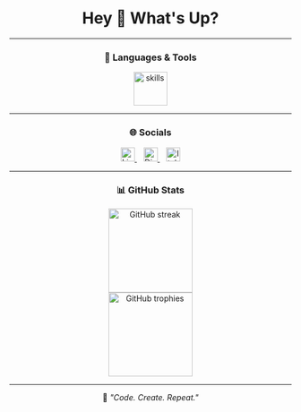 <h1 align="center">Hey 👋 What's Up?</h1>

---

<div align="center">

### 🧠 Languages & Tools
<img src="https://skillicons.dev/icons?i=py,js,css,cs,cpp" height="60" alt="skills" />

</div>

---

<div align="center">

### 🌐 Socials
<a href="https://www.linkedin.com/in/enzo-varlet-612b86329/" target="_blank">
  <img src="https://img.shields.io/static/v1?message=LinkedIn&logo=linkedin&label=&color=0077B5&logoColor=white&labelColor=&style=for-the-badge" height="25" alt="LinkedIn logo" />
</a>
<img width="8" />
<a href="https://discord.com/users/800445869437616179" target="_blank">
  <img src="https://img.shields.io/static/v1?message=Discord&logo=discord&label=&color=7289DA&logoColor=white&labelColor=&style=for-the-badge" height="25" alt="Discord logo" />
</a>
<img width="8" />
<a href="https://qwazertya.itch.io" target="_blank">
  <img src="https://img.shields.io/static/v1?message=itch.io&logo=itch.io&label=&color=000000&logoColor=white&labelColor=&style=for-the-badge" height="25" alt="Itch.io logo" />
</a>

</div>

---

<div align="center">

<div align="center">

### 📊 GitHub Stats
<img src="https://github-readme-streak-stats.herokuapp.com/?user=varlet-enzo&theme=dracula&hide_border=false&border_radius=5" height="150" alt="GitHub streak" />
<br/>
<img src="https://github-profile-trophy.vercel.app/?username=varlet-enzo&theme=dracula&column=-1&row=1&margin-w=8&margin-h=8&no-bg=false&no-frame=false" height="150" alt="GitHub trophies" />

</div>


---

<div align="center">

💬 *"Code. Create. Repeat."*

</div>
